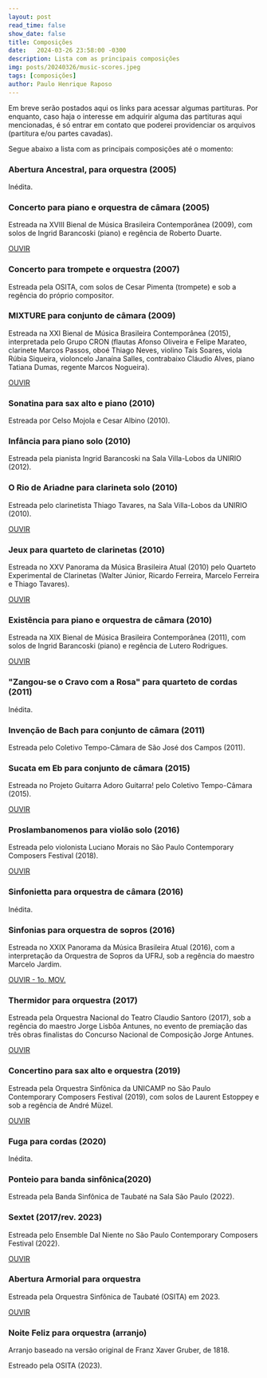 ```yaml
---
layout: post
read_time: false
show_date: false
title: Composições
date:   2024-03-26 23:58:00 -0300  
description: Lista com as principais composições
img: posts/20240326/music-scores.jpeg 
tags: [composições]
author: Paulo Henrique Raposo
---
```

<center><img src="./assets/img/posts/20240326/music-scores.png" alt="image" style="display:none;"></center>

Em breve serão postados aqui os links para acessar algumas partituras. Por enquanto, caso haja o interesse em adquirir alguma das partituras aqui mencionadas, é só entrar em contato que poderei providenciar os arquivos (partitura e/ou partes cavadas). 

Segue abaixo a lista com as principais composições até o momento:  

### **Abertura Ancestral, para orquestra (2005)** 
  
Inédita. 



### **Concerto para piano e orquestra de câmara (2005)** 
 
Estreada na XVIII Bienal de Música Brasileira Contemporânea (2009), com solos de Ingrid Barancoski (piano) e regência de Roberto Duarte. 
 
[OUVIR](https://soundcloud.com/paulo-hg-raposo/concerto)
  
 
 
### **Concerto para trompete e orquestra (2007)**
 
Estreada pela OSITA, com solos de Cesar Pimenta (trompete) e sob a regência do próprio compositor.
 
 
 
### **MIXTURE para conjunto de câmara (2009)**
 
Estreada na XXI Bienal de Música Brasileira Contemporânea (2015), interpretada pelo Grupo CRON (flautas Afonso Oliveira e Felipe Marateo, clarinete Marcos Passos, oboé Thiago Neves, violino Taís Soares, viola Rúbia Siqueira, violoncelo Janaína Salles, contrabaixo Cláudio Alves, piano Tatiana Dumas, regente Marcos Nogueira).
 
[OUVIR](https://www.youtube.com/watch?v=g1VViCEua5A) 
 
 
 
### **Sonatina para sax alto e piano (2010)**  
 
Estreada por Celso Mojola e Cesar Albino (2010).  
 
 
 
### **Infância para piano solo (2010)** 
 
Estreada pela pianista Ingrid Barancoski na Sala Villa-Lobos da UNIRIO (2012).


 
### **O Rio de Ariadne para clarineta solo (2010)** 
   
Estreada pelo clarinetista Thiago Tavares, na Sala Villa-Lobos da UNIRIO (2010).

[OUVIR](https://www.youtube.com/watch?v=TvO5azEPL8c) 



### **Jeux para quarteto de clarinetas (2010)** 
   
Estreada no XXV Panorama da Música Brasileira Atual (2010) pelo Quarteto Experimental de Clarinetas (Walter Júnior, Ricardo Ferreira, Marcelo Ferreira e Thiago Tavares).

[OUVIR](https://www.youtube.com/watch?v=J9EyZusG5IU) 
 
 
 
### **Existência para piano e orquestra de câmara (2010)**  
 
Estreada na XIX Bienal de Música Brasileira Contemporânea (2011), com solos de Ingrid Barancoski (piano) e regência de Lutero Rodrigues. 
 
[OUVIR](https://soundcloud.com/paulo-hg-raposo/exist-ncia) 

 
 
### **"Zangou-se o Cravo com a Rosa" para quarteto de cordas (2011)**

Inédita.  


  
### **Invenção de Bach para conjunto de câmara (2011)**  
 
Estreada pelo Coletivo Tempo-Câmara de São José dos Campos (2011).



### **Sucata em Eb para conjunto de câmara (2015)** 
 
Estreada no Projeto Guitarra Adoro Guitarra! pelo Coletivo Tempo-Câmara (2015). 
 
[OUVIR](https://soundcloud.com/guitarraadoroguitarra/sucata-em-eb-paulo-henrique-raposo)  
 	
 
 
### **Proslambanomenos para violão solo (2016)** 
 
Estreada pelo violonista Luciano Morais no São Paulo Contemporary Composers Festival (2018).
 
[OUVIR](https://soundcloud.com/paulo-hg-raposo/paulo-henrique-raposo-proslambanomenos) 
	
 
 
### **Sinfonietta para orquestra de câmara (2016)** 
 
Inédita.
 
 
 
### **Sinfonias para orquestra de sopros (2016)** 
 
Estreada no XXIX Panorama da Música Brasileira Atual (2016), com a interpretação da Orquestra de Sopros da UFRJ, sob a regência do maestro Marcelo Jardim.

[OUVIR - 1o. MOV.](https://www.youtube.com/watch?v=4SeiKYftQbM&list=PLCfu0tyqPiECDf35ZT4aJj9ERWhnWGQmu&index=25) 
 
 
 
### **Thermidor para orquestra (2017)**    
 
Estreada pela Orquestra Nacional do Teatro Claudio Santoro (2017), sob a regência do maestro Jorge Lisbôa Antunes, no evento de premiação das três obras finalistas do Concurso Nacional de Composição Jorge Antunes.
 
[OUVIR](https://www.youtube.com/watch?v=0Z44P1SyafU) 
 
 
 
### **Concertino para sax alto e orquestra (2019)** 
 
Estreada pela Orquestra Sinfônica da UNICAMP no São Paulo Contemporary Composers Festival (2019), com solos de Laurent Estoppey e sob a regência de André Müzel.
 
[OUVIR](https://www.youtube.com/watch?v=vNjjnDGgjqg) 
  
  
  
### **Fuga para cordas (2020)**  
 
Inédita.
 
 
 
### **Ponteio para banda sinfônica(2020)** 
 
Estreada pela Banda Sinfônica de Taubaté na Sala São Paulo (2022).
 
 
 
### **Sextet (2017/rev. 2023)** 
 
Estreada pelo Ensemble Dal Niente no São Paulo Contemporary Composers Festival (2022).
 
[OUVIR](https://www.youtube.com/watch?v=a_sOSjA4Xr8)
 
 
 
### **Abertura Armorial para orquestra** 
 
Estreada pela Orquestra Sinfônica de Taubaté (OSITA) em 2023.
 
[OUVIR](https://www.youtube.com/watch?v=AW1GTT9KSYI) 
 
 
 
### **Noite Feliz para orquestra (arranjo)**  
 
Arranjo baseado na versão original de Franz Xaver Gruber, de 1818.  
 
Estreado pela OSITA (2023).


